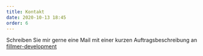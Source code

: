 ```yaml
---
title: Kontakt
date: 2020-10-13 18:45
order: 6
---
```


Schreiben Sie mir gerne eine Mail mit einer kurzen Auftragsbeschreibung an
<a target="__blank" href="mailto:fillmer.development@gmail.com">fillmer-development</a>